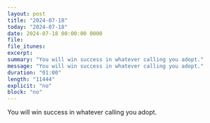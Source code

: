 ```yaml
---
layout: post
title: "2024-07-18"
today: "2024-07-18"
date: 2024-07-18 00:00:00 0000
file:
file_itunes:
excerpt:
summary: "You will win success in whatever calling you adopt."
message: "You will win success in whatever calling you adopt."
duration: "01:00"
length: "11444"
explicit: "no"
block: "no"
---
```

You will win success in whatever calling you adopt.

